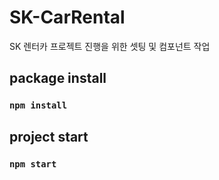 # SK-CarRental

SK 렌터카 프로젝트 진행을 위한 셋팅 및 컴포넌트 작업

## package install

### `npm install`

## project start

### `npm start`
